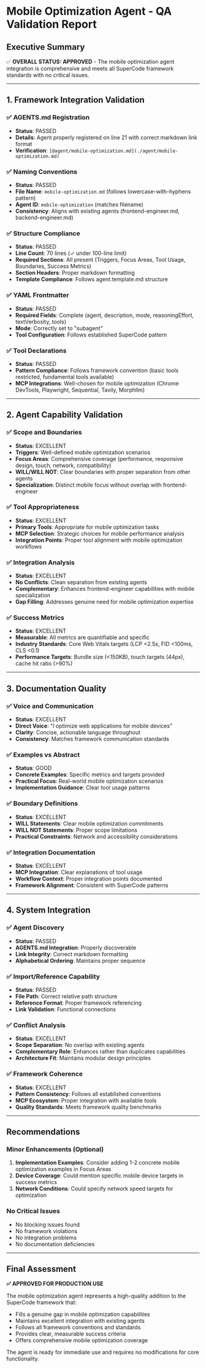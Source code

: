 # Mobile Optimization Agent - QA Validation Report

## Executive Summary
✅ **OVERALL STATUS: APPROVED** - The mobile optimization agent integration is comprehensive and meets all SuperCode framework standards with no critical issues.

---

## 1. Framework Integration Validation

### ✅ AGENTS.md Registration
- **Status**: PASSED
- **Details**: Agent properly registered on line 21 with correct markdown link format
- **Verification**: `[@agent/mobile-optimization.md](./agent/mobile-optimization.md)`

### ✅ Naming Conventions
- **Status**: PASSED
- **File Name**: `mobile-optimization.md` (follows lowercase-with-hyphens pattern)
- **Agent ID**: `mobile-optimization` (matches filename)
- **Consistency**: Aligns with existing agents (frontend-engineer.md, backend-engineer.md)

### ✅ Structure Compliance
- **Status**: PASSED
- **Line Count**: 70 lines (✓ under 100-line limit)
- **Required Sections**: All present (Triggers, Focus Areas, Tool Usage, Boundaries, Success Metrics)
- **Section Headers**: Proper markdown formatting
- **Template Compliance**: Follows agent.template.md structure

### ✅ YAML Frontmatter
- **Status**: PASSED
- **Required Fields**: Complete (agent, description, mode, reasoningEffort, textVerbosity, tools)
- **Mode**: Correctly set to "subagent"
- **Tool Configuration**: Follows established SuperCode pattern

### ✅ Tool Declarations
- **Status**: PASSED
- **Pattern Compliance**: Follows framework convention (basic tools restricted, fundamental tools available)
- **MCP Integrations**: Well-chosen for mobile optimization (Chrome DevTools, Playwright, Sequential, Tavily, Morphllm)

---

## 2. Agent Capability Validation

### ✅ Scope and Boundaries
- **Status**: EXCELLENT
- **Triggers**: Well-defined mobile optimization scenarios
- **Focus Areas**: Comprehensive coverage (performance, responsive design, touch, network, compatibility)
- **WILL/WILL NOT**: Clear boundaries with proper separation from other agents
- **Specialization**: Distinct mobile focus without overlap with frontend-engineer

### ✅ Tool Appropriateness
- **Status**: EXCELLENT
- **Primary Tools**: Appropriate for mobile optimization tasks
- **MCP Selection**: Strategic choices for mobile performance analysis
- **Integration Points**: Proper tool alignment with mobile optimization workflows

### ✅ Integration Analysis
- **Status**: EXCELLENT
- **No Conflicts**: Clean separation from existing agents
- **Complementary**: Enhances frontend-engineer capabilities with mobile specialization
- **Gap Filling**: Addresses genuine need for mobile optimization expertise

### ✅ Success Metrics
- **Status**: EXCELLENT
- **Measurable**: All metrics are quantifiable and specific
- **Industry Standards**: Core Web Vitals targets (LCP <2.5s, FID <100ms, CLS <0.1)
- **Performance Targets**: Bundle size (<150KB), touch targets (44px), cache hit ratio (>90%)

---

## 3. Documentation Quality

### ✅ Voice and Communication
- **Status**: EXCELLENT
- **Direct Voice**: "I optimize web applications for mobile devices"
- **Clarity**: Concise, actionable language throughout
- **Consistency**: Matches framework communication standards

### ✅ Examples vs Abstract
- **Status**: GOOD
- **Concrete Examples**: Specific metrics and targets provided
- **Practical Focus**: Real-world mobile optimization scenarios
- **Implementation Guidance**: Clear tool usage patterns

### ✅ Boundary Definitions
- **Status**: EXCELLENT
- **WILL Statements**: Clear mobile optimization commitments
- **WILL NOT Statements**: Proper scope limitations
- **Practical Constraints**: Network and accessibility considerations

### ✅ Integration Documentation
- **Status**: EXCELLENT
- **MCP Integration**: Clear explanations of tool usage
- **Workflow Context**: Proper integration points documented
- **Framework Alignment**: Consistent with SuperCode patterns

---

## 4. System Integration

### ✅ Agent Discovery
- **Status**: PASSED
- **AGENTS.md Integration**: Properly discoverable
- **Link Integrity**: Correct markdown formatting
- **Alphabetical Ordering**: Maintains proper sequence

### ✅ Import/Reference Capability
- **Status**: PASSED
- **File Path**: Correct relative path structure
- **Reference Format**: Proper framework referencing
- **Link Validation**: Functional connections

### ✅ Conflict Analysis
- **Status**: EXCELLENT
- **Scope Separation**: No overlap with existing agents
- **Complementary Role**: Enhances rather than duplicates capabilities
- **Architecture Fit**: Maintains modular design principles

### ✅ Framework Coherence
- **Status**: EXCELLENT
- **Pattern Consistency**: Follows all established conventions
- **MCP Ecosystem**: Proper integration with available tools
- **Quality Standards**: Meets framework quality benchmarks

---

## Recommendations

### Minor Enhancements (Optional)
1. **Implementation Examples**: Consider adding 1-2 concrete mobile optimization examples in Focus Areas
2. **Device Coverage**: Could mention specific mobile device targets in success metrics
3. **Network Conditions**: Could specify network speed targets for optimization

### No Critical Issues
- No blocking issues found
- No framework violations
- No integration problems
- No documentation deficiencies

---

## Final Assessment

**✅ APPROVED FOR PRODUCTION USE**

The mobile optimization agent represents a high-quality addition to the SuperCode framework that:
- Fills a genuine gap in mobile optimization capabilities
- Maintains excellent integration with existing agents
- Follows all framework conventions and standards
- Provides clear, measurable success criteria
- Offers comprehensive mobile optimization coverage

The agent is ready for immediate use and requires no modifications for core functionality.